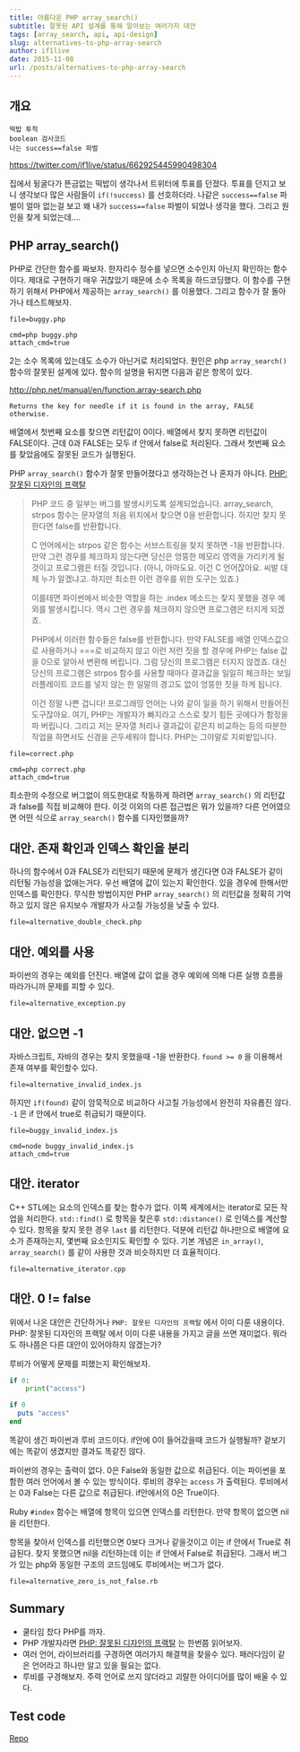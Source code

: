 ```yaml
---
title: 아름다운 PHP array_search()
subtitle: 잘못된 API 설계를 통해 알아보는 여러가지 대안
tags: [array_search, api, api-design]
slug: alternatives-to-php-array-search
author: if1live
date: 2015-11-08
url: /posts/alternatives-to-php-array-search
---
```

개요
----

```
떡밥 투척
boolean 검사코드
나는 success==false 파벌
```

<https://twitter.com/if1live/status/662925445990498304>

집에서 뒹굴다가 뜬금없는 떡밥이 생각나서 트위터에 투표를 던졌다. 투표를
던지고 보니 생각보다 많은 사람들이 `if(!success)` 를 선호하더라. 나같은
`success==false` 파벌이 얼마 없는걸 보고 왜 내가 `success==false` 파벌이
되었나 생각을 했다. 그리고 원인을 찾게 되었는데....

PHP array_search()
-------------------

PHP로 간단한 함수를 짜보자. 한자리수 정수를 넣으면 소수인지 아닌지
확인하는 함수이다. 제대로 구현하기 매우 귀찮았기 때문에 소수 목록을
하드코딩했다. 이 함수를 구현하기 위해서 PHP에서 제공하는
`array_search()` 를 이용했다. 그리고 함수가 잘 돌아가나 테스트해보자.

~~~maya:view
file=buggy.php
~~~

~~~maya:execute
cmd=php buggy.php
attach_cmd=true
~~~

<!--adsense-->

2는 소수 목록에 있는데도 소수가 아닌거로 처리되었다. 원인은 php
`array_search()` 함수의 잘못된 설계에 있다. 함수의 설명을 뒤지면 다음과
같은 항목이 있다.

<http://php.net/manual/en/function.array-search.php>

```
Returns the key for needle if it is found in the array, FALSE otherwise.
```

배열에서 첫번째 요소를 찾으면 리턴값이 0이다. 배열에서 찾지 못하면
리턴값이 FALSE이다. 근데 0과 FALSE는 모두 if 안에서 false로 처리된다.
그래서 첫번째 요소를 찾았음에도 잘못된 코드가 실행된다.

PHP `array_search()` 함수가 잘못 만들어졌다고 생각하는건 나 혼자가
아니다. [PHP: 잘못된 디자인의
프랙탈](http://noraesae.github.io/PHP-a-fractal-of-bad-design-kr/)

> PHP 코드 중 일부는 버그를 발생시키도록 설계되었습니다.
> array_search, strpos 함수는 문자열의 처음 위치에서 찾으면 0을 반환합니다. 하지만 찾지 못한다면 false를 반환합니다.
>
> C 언어에서는 strpos 같은 함수는 서브스트링을 찾지 못하면 -1을 반환합니다.
> 만약 그런 경우를 체크하지 않는다면 당신은 엉뚱한 메모리 영역을 가리키게 될 것이고 프로그램은 터질 것입니다.
> (아니, 아마도요. 이건 C 언어잖아요. 씨발 대체 누가 알겠냐고. 하지만 최소한 이런 경우를 위한 도구는 있죠.)
>
> 이를테면 파이썬에서 비슷한 역할을 하는 .index 메소드는 찾지 못했을 경우 예외를 발생시킵니다.
> 역시 그런 경우를 체크하지 않으면 프로그램은 터지게 되겠죠.
>
> PHP에서 이러한 함수들은 false를 반환합니다.
> 만약 FALSE를 배열 인덱스값으로 사용하거나 ===로 비교하지 않고 이런 저런 짓을 할 경우에 PHP는 false 값을 0으로 알아서 변환해 버립니다.
> 그럼 당신의 프로그램은 터지지 않겠죠.
> 대신 당신의 프로그램은 strpos 함수를 사용할 때마다 결과값을 일일히 체크하는 보일러플레이트 코드를 넣지 않는 한 일말의 경고도 없이 엉뚱한 짓을 하게 됩니다.
>
> 이건 정말 나쁜 겁니다! 프로그래밍 언어는 나와 같이 일을 하기 위해서 만들어진 도구잖아요.
> 여기, PHP는 개발자가 빠지라고 스스로 찾기 힘든 곳에다가 함정을 파 버립니다.
> 그리고 저는 문자열 처리나 결과값이 같은지 비교하는 등의 따분한 작업을 하면서도 신경을 곤두세워야 합니다. PHP는 그야말로 지뢰밭입니다.

~~~maya:view
file=correct.php
~~~

~~~maya:execute
cmd=php correct.php
attach_cmd=true
~~~

최소한의 수정으로 버그없이 의도한대로 작동하게 하려면 `array_search()`
의 리턴값과 false를 직접 비교해야 한다. 이것 이외의 다른 접근법은 뭐가
있을까? 다른 언어였으면 어떤 식으로 `array_search()` 함수를
디자인했을까?

대안. 존재 확인과 인덱스 확인을 분리
------------------------------------

하나의 함수에서 0과 FALSE가 리턴되기 때문에 문제가 생긴다면 0과 FALSE가
같이 리턴될 가능성을 없애는거다. 우선 배열에 값이 있는지 확인한다. 있을
경우에 한해서만 인덱스를 확인한다. 무식한 방법이지만 PHP
`array_search()` 의 리턴값을 정확히 기억하고 있지 않은 유지보수 개발자가
사고칠 가능성을 낮출 수 있다.

~~~maya:view
file=alternative_double_check.php
~~~

대안. 예외를 사용
-----------------

파이썬의 경우는 예외를 던진다. 배열에 값이 없을 경우 예외에 의해 다른
실행 흐름을 따라가니까 문제를 피할 수 있다.

~~~maya:view
file=alternative_exception.py
~~~

대안. 없으면 -1
---------------

자바스크립트, 자바의 경우는 찾지 못했을때 -1을 반환한다. `found >= 0` 을
이용해서 존재 여부를 확인할수 있다.

~~~maya:view
file=alternative_invalid_index.js
~~~

하지만 `if(found)` 같이 암묵적으로 비교하다 사고칠 가능성에서 완전히
자유롭진 않다. `-1` 은 if 안에서 true로 취급되기 때문이다.

~~~maya:view
file=buggy_invalid_index.js
~~~

~~~maya:execute
cmd=node buggy_invalid_index.js
attach_cmd=true
~~~

대안. iterator
--------------

C++ STL에는 요소의 인덱스를 찾는 함수가 없다. 이쪽 세계에서는 iterator로
모든 작업을 처리한다. `std::find()` 로 항목을 찾은후 `std::distance()`
로 인덱스를 계산할 수 있다. 항목을 찾지 못한 경우 `last` 를 리턴한다.
덕분에 리턴값 하나만으로 배열에 요소가 존재하는지, 몇번째 요소인지도
확인할 수 있다. 기본 개념은 `in_array()`, `array_search()` 를 같이
사용한 것과 비슷하지만 더 효율적이다.

~~~maya:view
file=alternative_iterator.cpp
~~~

대안. 0 != false
----------------

위에서 나온 대안은 간단하거나 `PHP: 잘못된 디자인의 프랙탈` 에서 이미
다룬 내용이다. PHP: 잘못된 디자인의 프랙탈 에서 이미 다룬 내용을 가지고
글을 쓰면 재미없다. 뭐라도 하나쯤은 다른 대안이 있어야하지 않겠는가?

루비가 어떻게 문제를 피했는지 확인해보자.

```python
if 0:
    print("access")
```

```ruby
if 0
  puts "access"
end
```

똑같이 생긴 파이썬과 루비 코드이다. if안에 0이 들어갔을때 코드가
실행될까? 겉보기에는 똑같이 생겼지만 결과도 똑같진 않다.

파이썬의 경우는 출력이 없다. 0은 False와 동일한 값으로 취급된다. 이는
파이썬을 포함한 여러 언어에서 볼 수 있는 방식이다. 루비의 경우는
`access` 가 출력된다. 루비에서는 0과 False는 다른 값으로 취급된다.
if안에서의 0은 True이다.

Ruby `#index` 함수는 배열에 항목이 있으면 인덱스를 리턴한다. 만약 항목이
없으면 nil을 리턴한다.

항목을 찾아서 인덱스를 리턴했으면 0보다 크거나 같을것이고 이는 if 안에서
True로 취급된다. 찾지 못했으면 nil을 리턴하는데 이는 if 안에서 False로
취급된다. 그래서 버그가 있는 php와 동일한 구조의 코드임에도 루비에서는
버그가 없다.

~~~maya:view
file=alternative_zero_is_not_false.rb
~~~

Summary
-------

-   쿨타임 찼다 PHP를 까자.
-   PHP 개발자라면 [PHP: 잘못된 디자인의
    프랙탈](http://noraesae.github.io/PHP-a-fractal-of-bad-design-kr/)
    는 한번쯤 읽어보자.
-   여러 언어, 라이브러리를 구경하면 여러가지 해결책을 찾을수 있다.
    패러다임이 같은 언어라고 하나만 알고 있을 필요는 없다.
-   루비를 구경해보자. 주력 언어로 쓰지 않더라고 괴랄한 아이디어를 많이
    배울 수 있다.

Test code
---------

[Repo](https://github.com/if1live/libsora.so/tree/master/content/development/alternatives-to-php-array-search)
